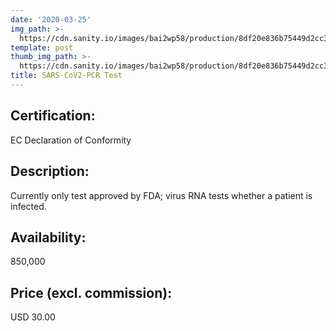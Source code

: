 ```yaml
---
date: '2020-03-25'
img_path: >-
  https://cdn.sanity.io/images/bai2wp58/production/8df20e836b75449d2cc3453303d4bdc5992f7ae5-780x500.jpg
template: post
thumb_img_path: >-
  https://cdn.sanity.io/images/bai2wp58/production/8df20e836b75449d2cc3453303d4bdc5992f7ae5-780x500.jpg
title: SARS-CoV2-PCR Test
---
```

## Certification:
EC Declaration of Conformity

## Description: 
Currently only test approved by FDA; virus RNA tests whether a patient is infected.

## Availability:
850,000

## Price (excl. commission): 
USD 30.00